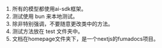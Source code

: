 1. 所有的模型都使用ai-sdk框架。
2. 测试使用 bun 来本地测试。
3. 除非特别强调，不要随意更改类中的方法。
4. 测试方法放在 test 文件夹中。
5. 文档在homepage文件夹下，是一个nextjs的fumadocs项目。